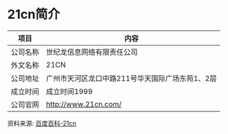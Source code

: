 # 21cn简介

[](https://www.it-this-year.com/2020/04/23/172)

|项目|内容|
|-----|-----|
|公司名称|世纪龙信息网络有限责任公司|
|外文名称|21CN|
|公司地址|广州市天河区龙口中路211号华天国际广场东苑1、2层|
|成立时间|成立时间1999|
|公司官网|http://www.21cn.com/|

资料来源: 
[百度百科-21cn](https://baike.baidu.com/item/21cn)
